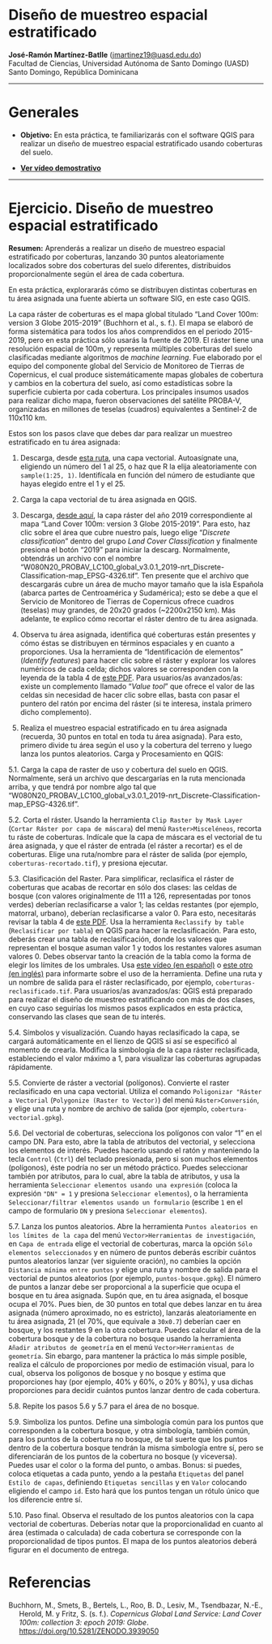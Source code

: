 Diseño de muestreo espacial estratificado
================
<b>José-Ramón Martínez-Batlle</b> (<jmartinez19@uasd.edu.do>) <br>
Facultad de Ciencias, Universidad Autónoma de Santo Domingo (UASD) <br>
Santo Domingo, República Dominicana

<!-- README.md se genera a partir de README.Rmd. Por favor, edita ese archivo. -->

------------------------------------------------------------------------

# Generales

- **Objetivo:** En esta práctica, te familiarizarás con el software QGIS
  para realizar un diseño de muestreo espacial estratificado usando
  coberturas del suelo.

- **[Ver vídeo
  demostrativo](https://drive.google.com/file/d/1k6IotOHj6fUkyfi4rSBK6d320TY45KED/view?usp=drive_link)**

------------------------------------------------------------------------

# Ejercicio. Diseño de muestreo espacial estratificado

**Resumen:** Aprenderás a realizar un diseño de muestreo espacial
estratificado por coberturas, lanzando 30 puntos aleatoriamente
localizados sobre dos coberturas del suelo diferentes, distribuidos
proporcionalmente según el área de cada cobertura.

En esta práctica, explorararás cómo se distribuyen distintas coberturas
en tu área asignada una fuente abierta un software SIG, en este caso
QGIS.

La capa ráster de coberturas es el mapa global titulado “Land Cover
100m: version 3 Globe 2015-2019” (Buchhorn et al., s. f.). El mapa se
elaboró de forma sistemática para todos los años comprendidos en el
periodo 2015-2019, pero en esta práctica sólo usarás la fuente de 2019.
El ráster tiene una resolución espacial de 100m, y representa múltiples
coberturas del suelo clasificadas mediante algoritmos de *machine
learning*. Fue elaborado por el equipo del componente global del
Servicio de Monitoreo de Tierras de Copernicus, el cual produce
sistemáticamente mapas globales de cobertura y cambios en la cobertura
del suelo, así como estadísticas sobre la superficie cubierta por cada
cobertura. Los principales insumos usados para realizar dicho mapa,
fueron observaciones del satélite PROBA-V, organizadas en millones de
teselas (cuadros) equivalentes a Sentinel-2 de 110x110 km.

Estos son los pasos clave que debes dar para realizar un muestreo
estratificado en tu área asignada:

1.  Descarga, desde [esta ruta](fuentes/practica-muestreo), una capa
    vectorial. Autoasígnate una, eligiendo un número del 1 al 25, o haz
    que R la elija aleatoriamente con `sample(1:25, 1)`. Identifícala en
    función del número de estudiante que hayas elegido entre el 1 y el
    25.

2.  Carga la capa vectorial de tu área asignada en QGIS.

3.  Descarga, [desde aquí](https://lcviewer.vito.be/download), la capa
    ráster del año 2019 correspondiente al mapa “Land Cover 100m:
    version 3 Globe 2015-2019”. Para esto, haz clic sobre el área que
    cubre nuestro país, luego elige “*Discrete classification*” dentro
    del grupo *Land Cover Classification* y finalmente presiona el botón
    “2019” para iniciar la descarg. Normalmente, obtendrás un archivo
    con el nombre
    “W080N20_PROBAV_LC100_global_v3.0.1_2019-nrt_Discrete-Classification-map_EPSG-4326.tif”.
    Ten presente que el archivo que descargarás cubre un área de mucho
    mayor tamaño que la isla Española (abarca partes de Centroamérica y
    Sudamérica); esto se debe a que el Servicio de Monitoreo de Tierras
    de Copernicus ofrece cuadros (teselas) muy grandes, de 20x20 grados
    (~2200x2150 km). Más adelante, te explico cómo recortar el ráster
    dentro de tu área asignada.

4.  Observa tu área asignada, identifica qué coberturas están presentes
    y cómo éstas se distribuyen en términos espaciales y en cuanto a
    proporciones. Usa la herramienta de “Identificación de elementos”
    (*Identify features*) para hacer clic sobre el ráster y explorar los
    valores numéricos de cada celda; dichos valores se corresponden con
    la leyenda de la tabla 4 de [este
    PDF](https://zenodo.org/records/4723921/files/CGLOPS1_PUM_LC100m-V3_I3.4.pdf?download=1).
    Para usuarios/as avanzados/as: existe un complemento llamado “*Value
    tool*” que ofrece el valor de las celdas sin necesidad de hacer clic
    sobre ellas, basta con pasar el puntero del ratón por encima del
    ráster (si te interesa, instala primero dicho complemento).

5.  Realiza el muestreo espacial estratificado en tu área asignada
    (recuerda, 30 puntos en total en toda tu área asignada). Para esto,
    primero divide tu área según el uso y la cobertura del terreno y
    luego lanza los puntos aleatorios. Carga y Procesamiento en QGIS:

5.1. Carga la capa de raster de uso y cobertura del suelo en QGIS.
Normalmente, será un archivo que descargarías en la ruta mencionada
arriba, y que tendrá por nombre algo tal que
“W080N20_PROBAV_LC100_global_v3.0.1_2019-nrt_Discrete-Classification-map_EPSG-4326.tif”.

5.2. Corta el ráster. Usando la herramienta `Clip Raster by Mask Layer`
(`Cortar Ráster por capa de máscara`) del menú `Raster>Misceléneos`,
recorta tu ráste de coberturas. Indícale que la capa de máscara es el
vectorial de tu área asignada, y que el ráster de entrada (el ráster a
recortar) es el de coberturas. Elige una ruta/nombre para el ráster de
salida (por ejemplo, `coberturas-recortado.tif`), y presiona ejecutar.

5.3. Clasificación del Raster. Para simplificar, reclasifica el ráster
de coberturas que acabas de recortar en sólo dos clases: las celdas de
bosque (con valores originalmente de 111 a 126, representadas por tonos
verdes) deberían reclasificarse a valor 1; las celdas restantes (por
ejemplo, matorral, urbano), deberían reclasificarse a valor 0. Para
esto, necesitarás revisar la tabla 4 de [este
PDF](https://zenodo.org/records/4723921/files/CGLOPS1_PUM_LC100m-V3_I3.4.pdf?download=1).
Usa la herramienta `Reclassify by table` (`Reclasificar por tabla`) en
QGIS para hacer la reclasificación. Para esto, deberás crear una tabla
de reclasificación, donde los valores que representan el bosque asuman
valor 1 y todos los restantes valores asuman valores 0. Debes observar
tanto la creación de la tabla como la forma de elegir los límites de los
umbrales. Usa [este vídeo (en
español)](https://www.youtube.com/watch?v=hT_7BI93gEg) o [este otro (en
inglés)](https://www.youtube.com/watch?v=s7KrIjvcCz0) para informarte
sobre el uso de la herramienta. Define una ruta y un nombre de salida
para el ráster reclasificado, por ejemplo,
`coberturas-reclasificado.tif`. Para usuarios/as avanzados/as: QGIS está
preparado para realizar el diseño de muestreo estratificando con más de
dos clases, en cuyo caso seguirías los mismos pasos explicados en esta
práctica, conservando las clases que sean de tu interés.

5.4. Símbolos y visualización. Cuando hayas reclasificado la capa, se
cargará automáticamente en el lienzo de QGIS si así se especificó al
momento de crearla. Modifica la simbología de la capa ráster
reclasificada, estableciendo el valor máximo a 1, para visualizar las
coberturas agrupadas rápidamente.

5.5. Convierte de ráster a vectorial (polígonos). Convierte el raster
reclasificado en una capa vectorial. Utiliza el comando
`Poligonizar "Ráster a Vectorial` (`Polygonize (Raster to Vector)`) del
menú `Ráster>Conversión`, y elige una ruta y nombre de archivo de salida
(por ejemplo, `cobertura-vectorial.gpkg`).

5.6. Del vectorial de coberturas, selecciona los polígonos con valor “1”
en el campo DN. Para esto, abre la tabla de atributos del vectorial, y
selecciona los elementos de interés. Puedes hacerlo usando el ratón y
manteniendo la tecla `Control` (`Ctrl`) del teclado presionada, pero si
son muchos elementos (polígonos), éste podría no ser un método práctico.
Puedes seleccionar también por atributos, para lo cual, abre la tabla de
atributos, y usa la herramienta
`Seleccionar elementos usando una expresión` (coloca la expresión
`"DN" = 1` y presiona `Seleccionar elementos`), o la herramienta
`Seleccionar/filtrar elementos usando un formulario` (escribe `1` en el
campo de formulario `DN` y presiona `Seleccionar elementos`).

5.7. Lanza los puntos aleatorios. Abre la herramienta
`Puntos aleatorios en los límites de la capa` del menú
`Vector>Herramientas de investigación`, en `Capa de entrada` elige el
vectorial de coberturas, marca la opción `Sólo elementos seleccionados`
y en número de puntos deberás escribir cuántos puntos aleatorios lanzar
(ver siguiente oración), no cambies la opción
`Distancia mínima entre puntos` y elige una ruta y nombre de salida para
el vectorial de puntos aleatorios (por ejemplo, `puntos-bosque.gpkg`).
El número de puntos a lanzar debe ser proporcional a la superficie que
ocupa el bosque en tu área asignada. Supón que, en tu área asignada, el
bosque ocupa el 70%. Pues bien, de 30 puntos en total que debes lanzar
en tu área asignada (número aproximado, no es estricto), lanzarás
aleatoriamente en tu área asignada, 21 (el 70%, que equivale a `30x0.7`)
deberían caer en bosque, y los restantes 9 en la otra cobertura. Puedes
calcular el área de la cobertura bosque y de la cobertura no bosque
usando la herramienta `Añadir atributos de geometría` en el menú
`Vector>Herramientas de geometría`. Sin ebargo, para mantener la
práctica lo más simple posible, realiza el cálculo de proporciones por
medio de estimación visual, para lo cual, observa los polígonos de
bosque y no bosque y estima que proporciones hay (por ejemplo, 40% y
60%, o 20% y 80%), y usa dichas proporciones para decidir cuántos puntos
lanzar dentro de cada cobertura.

5.8. Repite los pasos 5.6 y 5.7 para el área de no bosque.

5.9. Simboliza los puntos. Define una simbología común para los puntos
que corresponden a la cobertura bosque, y otra simbología, también
común, para los puntos de la cobertura no bosque, de tal suerte que los
puntos dentro de la cobertura bosque tendrán la misma simbología entre
sí, pero se diferenciarán de los puntos de la cobertura no bosque (y
viceversa). Puedes usar el color o la forma del punto, o ambas. Bonus:
si puedes, coloca etiquetas a cada punto, yendo a la pestaña `Etiquetas`
del panel `Estilo de capas`, definiendo `Etiquetas sencillas` y en
`Valor` colocando eligiendo el campo `id`. Esto hará que los puntos
tengan un rótulo único que los diferencie entre sí.

5.10. Paso final. Observa el resultado de los puntos aleatorios con la
capa vectorial de coberturas. Deberías notar que la proporcionalidad en
cuanto al área (estimada o calculada) de cada cobertura se corresponde
con la proporcionalidad de tipos puntos. El mapa de los puntos
aleatorios deberá figurar en el documento de entrega.

# Referencias

<div id="refs" class="references csl-bib-body hanging-indent"
entry-spacing="0" line-spacing="2">

<div id="ref-buchhorn" class="csl-entry">

Buchhorn, M., Smets, B., Bertels, L., Roo, B. D., Lesiv, M., Tsendbazar,
N.-E., Herold, M. y Fritz, S. (s. f.). *Copernicus Global Land Service:
Land Cover 100m: collection 3: epoch 2019: Globe*.
<https://doi.org/10.5281/ZENODO.3939050>

</div>

</div>
